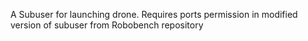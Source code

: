 A Subuser for launching drone.
Requires ports permission in modified version of subuser from Robobench repository

